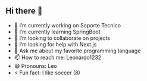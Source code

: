 ## Hi there 👋 


- 🔭 I’m currently working on Soporte Tecnico
- 🌱 I’m currently learning SpringBoot
- 👯 I’m looking to collaborate on projects
- 🤔 I’m looking for help with Next.js
- 💬 Ask me about my favorite programming language
- 📫 How to reach me: Leonardo1232
- 😄 Pronouns: Leo
- ⚡ Fun fact: I like soccer (8)
